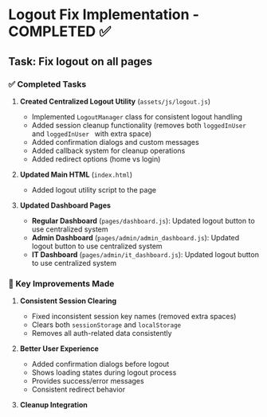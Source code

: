# Logout Fix Implementation - COMPLETED ✅

## Task: Fix logout on all pages

### ✅ Completed Tasks

1. **Created Centralized Logout Utility** (`assets/js/logout.js`)
   - Implemented `LogoutManager` class for consistent logout handling
   - Added session cleanup functionality (removes both `loggedInUser` and `loggedInUser ` with extra space)
   - Added confirmation dialogs and custom messages
   - Added callback system for cleanup operations
   - Added redirect options (home vs login)

2. **Updated Main HTML** (`index.html`)
   - Added logout utility script to the page

3. **Updated Dashboard Pages**
   - **Regular Dashboard** (`pages/dashboard.js`): Updated logout button to use centralized system
   - **Admin Dashboard** (`pages/admin/admin_dashboard.js`): Updated logout button to use centralized system
   - **IT Dashboard** (`pages/admin/it_dashboard.js`): Updated logout button to use centralized system

### 🔧 Key Improvements Made

1. **Consistent Session Clearing**
   - Fixed inconsistent session key names (removed extra spaces)
   - Clears both `sessionStorage` and `localStorage`
   - Removes all auth-related data consistently

2. **Better User Experience**
   - Added confirmation dialogs before logout
   - Shows loading states during logout process
   - Provides success/error messages
   - Consistent redirect behavior

3. **Cleanup Integration**
